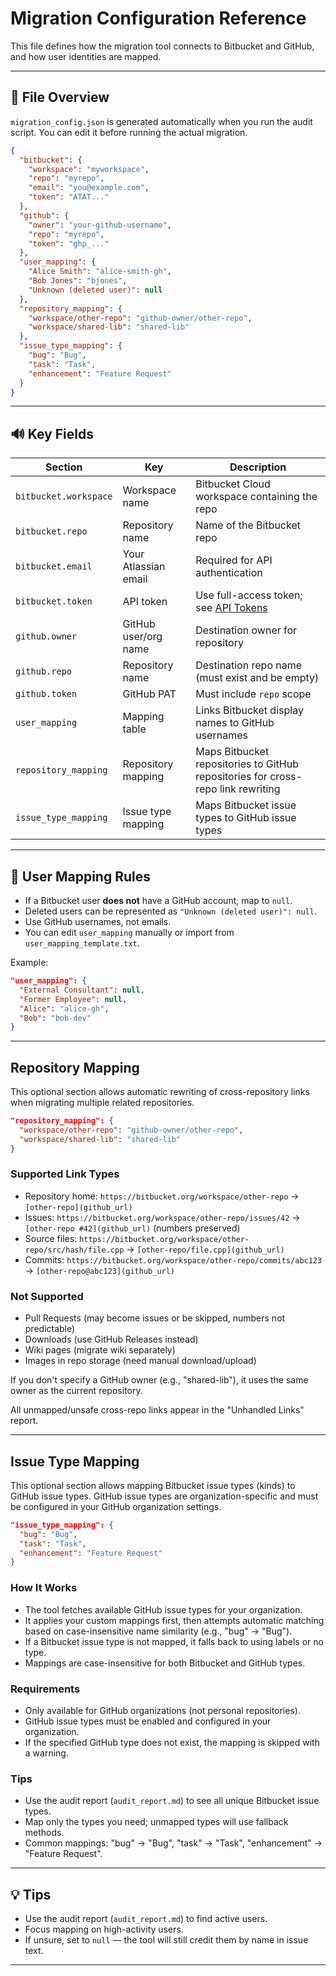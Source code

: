 # Migration Configuration Reference

This file defines how the migration tool connects to Bitbucket and GitHub, and how user identities are mapped.

---

## 🔧 File Overview

`migration_config.json` is generated automatically when you run the audit script. You can edit it before running the actual migration.

```json
{
  "bitbucket": {
    "workspace": "myworkspace",
    "repo": "myrepo",
    "email": "you@example.com",
    "token": "ATAT..."
  },
  "github": {
    "owner": "your-github-username",
    "repo": "myrepo",
    "token": "ghp_..."
  },
  "user_mapping": {
    "Alice Smith": "alice-smith-gh",
    "Bob Jones": "bjones",
    "Unknown (deleted user)": null
  },
  "repository_mapping": {
    "workspace/other-repo": "github-owner/other-repo",
    "workspace/shared-lib": "shared-lib"
  },
  "issue_type_mapping": {
    "bug": "Bug",
    "task": "Task",
    "enhancement": "Feature Request"
  }
}
```

---

## 🔊 Key Fields

| Section               | Key                  | Description                                            |
| --------------------- | -------------------- | ------------------------------------------------------ |
| `bitbucket.workspace` | Workspace name       | Bitbucket Cloud workspace containing the repo          |
| `bitbucket.repo`      | Repository name      | Name of the Bitbucket repo                             |
| `bitbucket.email`     | Your Atlassian email | Required for API authentication                        |
| `bitbucket.token`     | API token            | Use full-access token; see [API Tokens](api_tokens.md) |
| `github.owner`        | GitHub user/org name | Destination owner for repository                       |
| `github.repo`         | Repository name      | Destination repo name (must exist and be empty)        |
| `github.token`        | GitHub PAT           | Must include `repo` scope                              |
| `user_mapping`        | Mapping table        | Links Bitbucket display names to GitHub usernames      |
| `repository_mapping`  | Repository mapping   | Maps Bitbucket repositories to GitHub repositories for cross-repo link rewriting |
| `issue_type_mapping`  | Issue type mapping   | Maps Bitbucket issue types to GitHub issue types       |

---

## 👥 User Mapping Rules

* If a Bitbucket user **does not** have a GitHub account, map to `null`.
* Deleted users can be represented as `"Unknown (deleted user)": null`.
* Use GitHub usernames, not emails.
* You can edit `user_mapping` manually or import from `user_mapping_template.txt`.

Example:

```json
"user_mapping": {
  "External Consultant": null,
  "Former Employee": null,
  "Alice": "alice-gh",
  "Bob": "bob-dev"
}
```

---

## Repository Mapping

This optional section allows automatic rewriting of cross-repository links when migrating multiple related repositories.

```json
"repository_mapping": {
  "workspace/other-repo": "github-owner/other-repo",
  "workspace/shared-lib": "shared-lib"
}
```

### Supported Link Types
- Repository home: `https://bitbucket.org/workspace/other-repo` → `[other-repo](github_url)`
- Issues: `https://bitbucket.org/workspace/other-repo/issues/42` → `[other-repo #42](github_url)` (numbers preserved)
- Source files: `https://bitbucket.org/workspace/other-repo/src/hash/file.cpp` → `[other-repo/file.cpp](github_url)`
- Commits: `https://bitbucket.org/workspace/other-repo/commits/abc123` → `[other-repo@abc123](github_url)`

### Not Supported
- Pull Requests (may become issues or be skipped, numbers not predictable)
- Downloads (use GitHub Releases instead)
- Wiki pages (migrate wiki separately)
- Images in repo storage (need manual download/upload)

If you don't specify a GitHub owner (e.g., "shared-lib"), it uses the same owner as the current repository.

All unmapped/unsafe cross-repo links appear in the "Unhandled Links" report.

---

## Issue Type Mapping

This optional section allows mapping Bitbucket issue types (kinds) to GitHub issue types. GitHub issue types are organization-specific and must be configured in your GitHub organization settings.

```json
"issue_type_mapping": {
  "bug": "Bug",
  "task": "Task",
  "enhancement": "Feature Request"
}
```

### How It Works
- The tool fetches available GitHub issue types for your organization.
- It applies your custom mappings first, then attempts automatic matching based on case-insensitive name similarity (e.g., "bug" → "Bug").
- If a Bitbucket issue type is not mapped, it falls back to using labels or no type.
- Mappings are case-insensitive for both Bitbucket and GitHub types.

### Requirements
- Only available for GitHub organizations (not personal repositories).
- GitHub issue types must be enabled and configured in your organization.
- If the specified GitHub type does not exist, the mapping is skipped with a warning.

### Tips
- Use the audit report (`audit_report.md`) to see all unique Bitbucket issue types.
- Map only the types you need; unmapped types will use fallback methods.
- Common mappings: "bug" → "Bug", "task" → "Task", "enhancement" → "Feature Request".

---

## 💡 Tips

* Use the audit report (`audit_report.md`) to find active users.
* Focus mapping on high-activity users.
* If unsure, set to `null` — the tool will still credit them by name in issue text.

---

